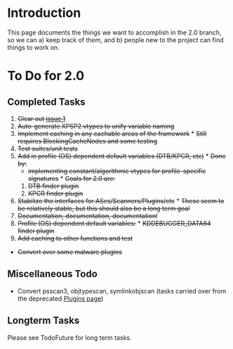 # Introduction #

This page documents the things we want to accomplish in the 2.0 branch, so we can a) keep track of them, and b) people new to the project can find things to work on.

# To Do for 2.0 #

## Completed Tasks ##

  1. ~~Clear out [issue 1](https://code.google.com/p/volatility/issues/detail?id=1)~~
  1. ~~Auto-generate XPSP2 vtypes to unify variable naming~~
  1. ~~Implement caching in any cachable areas of the framework~~
    * ~~Still requires BlockingCacheNodes and some testing~~
  1. ~~Test suites/unit tests~~
  1. ~~Add in profile (OS) dependent default variables (DTB/KPCR, etc)~~
    * ~~Done by:~~
      * ~~implementing constant/algorithmic vtypes for profile-specific signatures~~
    * ~~Goals for 2.0 are:~~
      1. ~~DTB finder plugin~~
      1. ~~KPCR finder plugin~~
  1. ~~Stabilize the interfaces for ASes/Scanners/Plugins/etc~~
    * ~~These seem to be relatively stable, but this should also be a long term goal~~
  1. ~~Documentation, documentation, documentation!~~
  1. ~~Profile (OS) dependent default variables:~~
    * ~~KDDEBUGGER\_DATA64 finder plugin~~
  1. ~~Add caching to other functions and test~~

  * ~~Convert over some malware plugins~~

## Miscellaneous Todo ##

  * Convert psscan3, objtypescan, symlinkobjscan (tasks carried over from the deprecated [Plugins page](http://code.google.com/p/volatility/wiki/Plugins))

## Longterm Tasks ##

Please see TodoFuture for long term tasks.